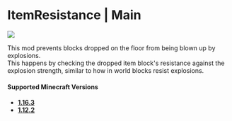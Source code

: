 # ItemResistance | Main
[![](https://cf.way2muchnoise.eu/title/itemresistance.svg)](https://www.curseforge.com/minecraft/mc-mods/itemresistance)

This mod prevents blocks dropped on the floor from being blown up by explosions.<br>
This happens by checking the dropped item block's resistance against the explosion strength, similar to how in world blocks resist explosions.

#### Supported Minecraft Versions
- **[1.16.3](https://github.com/ApexModder/ItemResistance/tree/1.16.3)**
- **[1.12.2](https://github.com/ApexModder/ItemResistance/tree/1.12.2)**